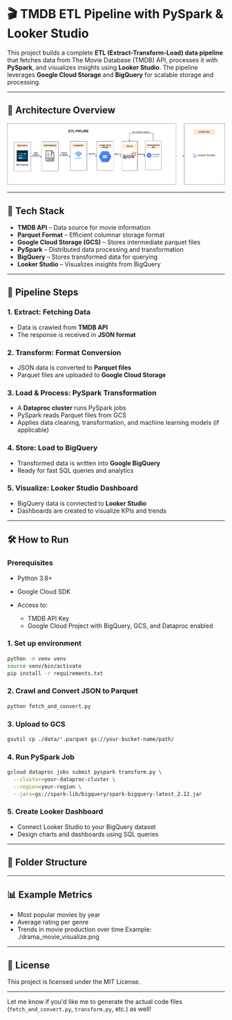 # 🎬 TMDB ETL Pipeline with PySpark & Looker Studio

This project builds a complete **ETL (Extract-Transform-Load) data pipeline** that fetches data from The Movie Database (TMDB) API, processes it with **PySpark**, and visualizes insights using **Looker Studio**. The pipeline leverages **Google Cloud Storage** and **BigQuery** for scalable storage and processing.

---

## 📌 Architecture Overview

![ETL Pipeline](./BigData%20architecture-Page-2.drawio.png)

---

## 🔧 Tech Stack

* **TMDB API** – Data source for movie information
* **Parquet Format** – Efficient columnar storage format
* **Google Cloud Storage (GCS)** – Stores intermediate parquet files
* **PySpark** – Distributed data processing and transformation
* **BigQuery** – Stores transformed data for querying
* **Looker Studio** – Visualizes insights from BigQuery

---

## 🚀 Pipeline Steps

### 1. **Extract: Fetching Data**

* Data is crawled from **TMDB API**
* The response is received in **JSON format**

### 2. **Transform: Format Conversion**

* JSON data is converted to **Parquet files**
* Parquet files are uploaded to **Google Cloud Storage**

### 3. **Load & Process: PySpark Transformation**

* A **Dataproc cluster** runs PySpark jobs
* PySpark reads Parquet files from GCS
* Applies data cleaning, transformation, and machine learning models (if applicable)

### 4. **Store: Load to BigQuery**

* Transformed data is written into **Google BigQuery**
* Ready for fast SQL queries and analytics

### 5. **Visualize: Looker Studio Dashboard**

* BigQuery data is connected to **Looker Studio**
* Dashboards are created to visualize KPIs and trends

---

## 🛠️ How to Run

### Prerequisites

* Python 3.8+
* Google Cloud SDK
* Access to:

  * TMDB API Key
  * Google Cloud Project with BigQuery, GCS, and Dataproc enabled

### 1. Set up environment

```bash
python -m venv venv
source venv/bin/activate
pip install -r requirements.txt
```

### 2. Crawl and Convert JSON to Parquet

```bash
python fetch_and_convert.py
```

### 3. Upload to GCS

```bash
gsutil cp ./data/*.parquet gs://your-bucket-name/path/
```

### 4. Run PySpark Job

```bash
gcloud dataproc jobs submit pyspark transform.py \
  --cluster=your-dataproc-cluster \
  --region=your-region \
  --jars=gs://spark-lib/bigquery/spark-bigquery-latest_2.12.jar
```

### 5. Create Looker Dashboard

* Connect Looker Studio to your BigQuery dataset
* Design charts and dashboards using SQL queries

---

## 📁 Folder Structure



---

## 📊 Example Metrics

* Most popular movies by year
* Average rating per genre
* Trends in movie production over time
Example:
./drama_movie_visualize.png

---

## 📄 License

This project is licensed under the MIT License.

---

Let me know if you'd like me to generate the actual code files (`fetch_and_convert.py`, `transform.py`, etc.) as well!
